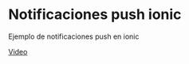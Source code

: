 # Notificaciones push ionic

Ejemplo de notificaciones push en ionic

[Video](https://youtu.be/tTRDfPK4M14)